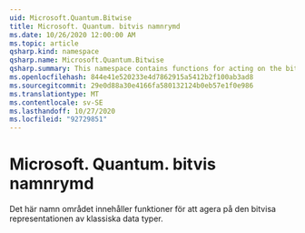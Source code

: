 ```yaml
---
uid: Microsoft.Quantum.Bitwise
title: Microsoft. Quantum. bitvis namnrymd
ms.date: 10/26/2020 12:00:00 AM
ms.topic: article
qsharp.kind: namespace
qsharp.name: Microsoft.Quantum.Bitwise
qsharp.summary: This namespace contains functions for acting on the bitwise representation of classical data types.
ms.openlocfilehash: 844e41e520233e4d7862915a5412b2f100ab3ad8
ms.sourcegitcommit: 29e0d88a30e4166fa580132124b0eb57e1f0e986
ms.translationtype: MT
ms.contentlocale: sv-SE
ms.lasthandoff: 10/27/2020
ms.locfileid: "92729851"
---
```

# <a name="microsoftquantumbitwise-namespace"></a>Microsoft. Quantum. bitvis namnrymd

Det här namn området innehåller funktioner för att agera på den bitvisa representationen av klassiska data typer.

